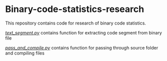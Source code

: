 # Binary-code-statistics-research
This repository contains code for research of binary code statistics.

[*text_segment.py*](https://github.com/IvanArkhipov1999/Binary-code-statistics-research/blob/main/text_segment.py) contains function for extracting code segment from binary file

[*pass_and_compile.py*](https://github.com/IvanArkhipov1999/Binary-code-statistics-research/blob/main/pass_and_compile.py) contains function for passing through source folder and compiling files
